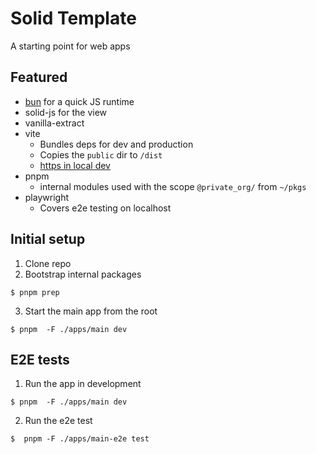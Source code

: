 # Solid Template

A starting point for web apps

## Featured

- [bun](https://bun.sh/) for a quick JS runtime
- solid-js for the view
- vanilla-extract
- vite
  - Bundles deps for dev and production
  - Copies the `public` dir to `/dist`
  - [https in local dev](https://web.dev/how-to-use-local-https/#setup)
- pnpm
  - internal modules used with the scope `@private_org/` from `~/pkgs`
- playwright
  - Covers e2e testing on localhost

## Initial setup

1. Clone repo
2. Bootstrap internal packages

```shell
$ pnpm prep
```

3. Start the main app from the root

```shell
$ pnpm  -F ./apps/main dev
```

## E2E tests

1. Run the app in development

```shell
$ pnpm  -F ./apps/main dev
```

2. Run the e2e test

```shell
$  pnpm -F ./apps/main-e2e test
```
